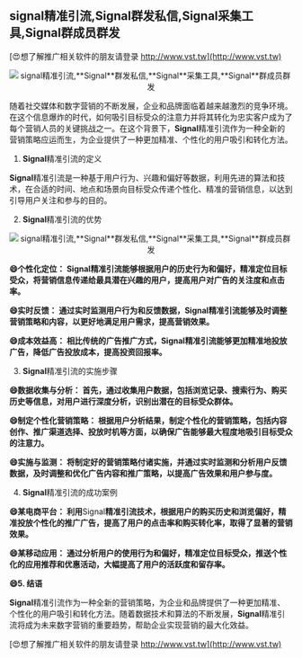 ## **signal精准引流,**Signal**群发私信,**Signal**采集工具,**Signal**群成员群发**

[😍想了解推广相关软件的朋友请登录 http://www.vst.tw](http://www.vst.tw)

 <center><img src="https://vst.tw/MP4/tuiguang/png/6.png" alt="signal精准引流,**Signal**群发私信,**Signal**采集工具,**Signal**群成员群发"></center>

随着社交媒体和数字营销的不断发展，企业和品牌面临着越来越激烈的竞争环境。在这个信息爆炸的时代，如何吸引目标受众的注意力并将其转化为忠实客户成为了每个营销人员的关键挑战之一。在这个背景下，**Signal**精准引流作为一种全新的营销策略应运而生，为企业提供了一种更加精准、个性化的用户吸引和转化方法。

1. **Signal**精准引流的定义

**Signal**精准引流是一种基于用户行为、兴趣和偏好等数据，利用先进的算法和技术，在合适的时间、地点和场景向目标受众传递个性化、精准的营销信息，以达到引导用户关注和参与的目的。

2. **Signal**精准引流的优势

 <center><img src="https://vst.tw/MP4/tuiguang/png/8.png" alt="signal精准引流,**Signal**群发私信,**Signal**采集工具,**Signal**群成员群发"></center>

**😄个性化定位： **Signal**精准引流能够根据用户的历史行为和偏好，精准定位目标受众，将营销信息传递给最具潜在兴趣的用户，提高用户对广告的关注度和点击率。**

**😄实时反馈： 通过实时监测用户行为和反馈数据，**Signal**精准引流能够及时调整营销策略和内容，以更好地满足用户需求，提高营销效果。**

**😄成本效益高： 相比传统的广告推广方式，**Signal**精准引流能够更加精准地投放广告，降低广告投放成本，提高投资回报率。**

3. **Signal**精准引流的实施步骤

**😄数据收集与分析： 首先，通过收集用户数据，包括浏览记录、搜索行为、购买历史等信息，对用户进行深度分析，识别出潜在的目标受众群体。**

**😄制定个性化营销策略： 根据用户分析结果，制定个性化的营销策略，包括内容创作、推广渠道选择、投放时机等方面，以确保广告能够最大程度地吸引目标受众的注意力。**

**😄实施与监测： 将制定好的营销策略付诸实施，并通过实时监测和分析用户反馈数据，及时调整和优化广告内容和推广策略，以提高广告效果和用户参与度。**

4. **Signal**精准引流的成功案例

**😄某电商平台： 利用**Signal**精准引流技术，根据用户的购买历史和浏览偏好，精准投放个性化的推广广告，提高了用户的点击率和购买转化率，取得了显著的营销效果。**

**😄某移动应用： 通过分析用户的使用行为和偏好，精准定位目标受众，推送个性化的应用推荐和优惠活动，大幅提高了用户的活跃度和留存率。**

**😄5. 结语**

**Signal**精准引流作为一种全新的营销策略，为企业和品牌提供了一种更加精准、个性化的用户吸引和转化方法。随着数据技术和算法的不断发展，**Signal**精准引流将成为未来数字营销的重要趋势，帮助企业实现营销的最大化效益。

[😍想了解推广相关软件的朋友请登录 http://www.vst.tw](http://www.vst.tw)



